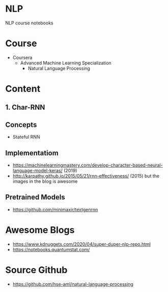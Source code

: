 # NLP
NLP course notebooks

# Course
- Coursera
  - Advanced Machine Learning Specialization
    - Natural Language Processing
# Content
  ## 1. Char-RNN
  ## Concepts
  
  - Stateful RNN
  
  ## Implementatiom
  - https://machinelearningmastery.com/develop-character-based-neural-language-model-keras/ (2019)
  - http://karpathy.github.io/2015/05/21/rnn-effectiveness/ (2015) but the images in the blog is awesome
  
  ## Pretrained Models
  - https://github.com/minimaxir/textgenrnn
  
    
# Awesome Blogs
- https://www.kdnuggets.com/2020/04/super-duper-nlp-repo.html
- https://notebooks.quantumstat.com/

# Source Github
- https://github.com/hse-aml/natural-language-processing
